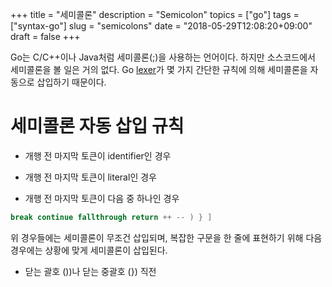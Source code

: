 +++
title = "세미콜론"
description = "Semicolon"
topics = ["go"]
tags = ["syntax-go"]
slug = "semicolons"
date = "2018-05-29T12:08:20+09:00"
draft = false
+++

Go는 C/C++이나 Java처럼 세미콜론(;)을 사용하는 언어이다. 하지만 소스코드에서 세미콜론을 볼 일은 거의 없다. Go [lexer](https://ko.wikipedia.org/wiki/%EB%82%B1%EB%A7%90_%EB%B6%84%EC%84%9D)가 몇 가지 간단한 규칙에 의해 세미콜론을 자동으로 삽입하기 때문이다.

# 세미콜론 자동 삽입 규칙

- 개행 전 마지막 토큰이 identifier인 경우

- 개행 전 마지막 토큰이 literal인 경우

- 개행 전 마지막 토큰이 다음 중 하나인 경우

```go
break continue fallthrough return ++ -- ) } ]
```

위 경우들에는 세미콜론이 무조건 삽입되며, 복잡한 구문을 한 줄에 표현하기 위해 다음 경우에는 상황에 맞게 세미콜론이 삽입된다.

- 닫는 괄호 ())나 닫는 중괄호 (}) 직전

